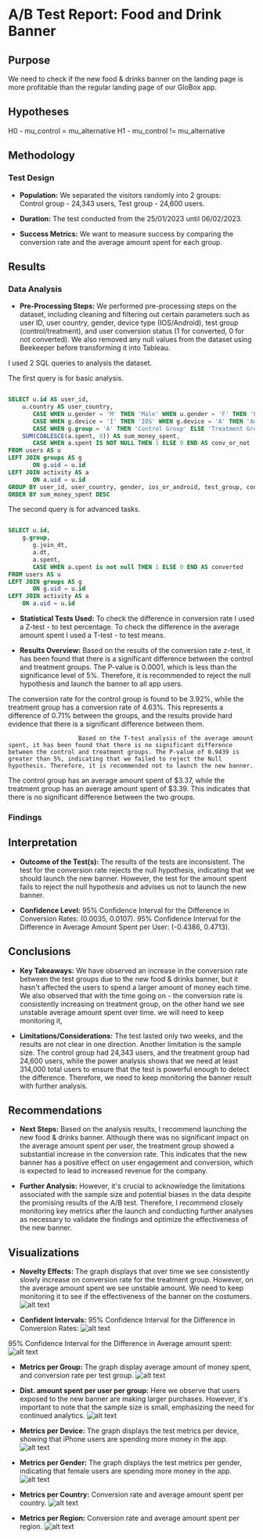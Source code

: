 # A/B Test Report: Food and Drink Banner

## Purpose
We need to check if the new food & drinks banner on the landing page is more profitable than the regular landing page of our GloBox app.

## Hypotheses
H0 - mu_control = mu_alternative
H1 - mu_control != mu_alternative

## Methodology
### Test Design
- **Population:** We separated the visitors randomly into 2 groups:  
Control group - 24,343 users, Test group - 24,600 users.

- **Duration:** The test conducted from the 25/01/2023 until 06/02/2023.

- **Success Metrics:** We want to measure success by comparing the conversion rate and the average amount spent for each group.

## Results
### Data Analysis
- **Pre-Processing Steps:** We performed pre-processing steps on the dataset, including cleaning and filtering out certain parameters such as user ID, user country, gender, device type (IOS/Android), test group (control/treatment), and user conversion status (1 for converted, 0 for not converted). We also removed any null values from the dataset using Beekeeper before transforming it into Tableau.

I used 2 SQL queries to analysis the dataset.

The first query is for basic analysis.

```SQL

SELECT u.id AS user_id, 
	u.country AS user_country, 
       CASE WHEN u.gender = 'M' THEN 'Male' WHEN u.gender = 'F' THEN 'Female' ELSE 'Other' END AS gender,
       CASE WHEN g.device = 'I' THEN 'IOS' WHEN g.device = 'A' THEN 'Android' ELSE 'Other' END AS ios_or_android, 
       CASE WHEN g.group = 'A' THEN 'Control Group' ELSE 'Treatment Group' END AS test_group,
	SUM(COALESCE(a.spent, 0)) AS sum_money_spent,
       CASE WHEN a.spent IS NOT NULL THEN 1 ELSE 0 END AS conv_or_not
FROM users AS u
LEFT JOIN groups AS g
       ON g.uid = u.id
LEFT JOIN activity AS a
       ON a.uid = u.id
GROUP BY user_id, user_country, gender, ios_or_android, test_group, conv_or_not
ORDER BY sum_money_spent DESC

```
The second query is for advanced tasks.

``` SQL

SELECT u.id, 
	g.group, 
       g.join_dt,
       a.dt, 
       a.spent, 
       CASE WHEN a.spent is not null THEN 1 ELSE 0 END AS converted
FROM users AS u
LEFT JOIN groups AS g
       ON g.uid = u.id
LEFT JOIN activity AS a
	ON a.uid = u.id

```

- **Statistical Tests Used:** To check the difference in conversion rate I used a
                              Z-test - to test percentage.
                              To check the difference in the average amount spent I used a T-test - to test means.

- **Results Overview:** 
                        Based on the results of the conversion rate z-test, it has been found that there is a significant difference between the control and treatment groups. The P-value is 0.0001, which is less than the significance level of 5%. Therefore, it is recommended to reject the null hypothesis and launch the banner to all app users.

The conversion rate for the control group is found to be 3.92%, while the treatment group has a conversion rate of 4.63%. This represents a difference of 0.71% between the groups, and the results provide hard evidence that there is a significant difference between them.



                        Based on the T-test analysis of the average amount spent, it has been found that there is no significant difference between the control and treatment groups. The P-value of 0.9439 is greater than 5%, indicating that we failed to reject the Null hypothesis. Therefore, it is recommended not to launch the new banner.

The control group has an average amount spent of $3.37, while the treatment group has an average amount spent of
$3.39. This indicates that there is no significant difference between the two groups.


### Findings

## Interpretation
- **Outcome of the Test(s):** The results of the tests are inconsistent. The test for the conversion rate rejects the null hypothesis, indicating that we should launch the new banner. However, the test for the amount spent fails to reject the null hypothesis and advises us not to launch the new banner.

- **Confidence Level:** 
95% Confidence Interval for the Difference in Conversion Rates: (0.0035, 0.0107).
95% Confidence Interval for the Difference in Average Amount Spent per User: (-0.4386, 0.4713).

## Conclusions
- **Key Takeaways:** We have observed an increase in the conversion rate between the test groups due to the new food & drinks banner, but it hasn't affected the users to spend a larger amount of money each time.
We also observed that with the time going on - the conversion rate is consistently increasing on treatment group, on the other hand we see unstable average amount spent over time. we will need to keep monitoring it,
 
- **Limitations/Considerations:** The test lasted only two weeks, and the results are not clear in one direction. Another limitation is the sample size. 
The control group had 24,343 users, and the treatment group had 24,600 users, while the power analysis shows that we need at least 314,000 total users to ensure that the test is powerful enough to detect the difference. Therefore, we need to keep monitoring the banner result with further analysis.


## Recommendations
- **Next Steps:** Based on the analysis results, I recommend launching the new food & drinks banner. Although there was no significant impact on the average amount spent per user, the treatment group showed a substantial increase in the conversion rate. This indicates that the new banner has a positive effect on user engagement and conversion, which is expected to lead to increased revenue for the company.

- **Further Analysis:** However, it's crucial to acknowledge the limitations associated with the sample size and potential biases in the data despite the promising results of the A/B test. Therefore, I recommend closely monitoring key metrics after the launch and conducting further analyses as necessary to validate the findings and optimize the effectiveness of the new banner.





## Visualizations
- **Novelty Effects:**
The graph displays that over time we see consistently slowly increase on conversion rate for the treatment group. However, on the average amount spent we see unstable amount. We need to keep monitoring it to see if the effectiveness of the banner on the costumers.
![alt text](<Graphs/Novelty Effects.png>)

- **Confident Intervals:**
95% Confidence Interval for the Difference in Conversion Rates:
![alt text](<Graphs/CI conversion rate.png>)

95% Confidence Interval for the Difference in Average amount spent:
![alt text](<Graphs/CI amount spent.png>)

- **Metrics per Group:**
The graph display average amount of money spent, and conversion rate per test group.
![alt text](<Graphs/test metrics.png>)

- **Dist. amount spent per user per group:**
Here we observe that users exposed to the new banner are making larger purchases. However, it's important to note that the sample size is small, emphasizing the need for continued analytics.
![alt text](<Graphs/dist. of amount spent.png>)

- **Metrics per Device:**
The graph displays the test metrics per device, showing that iPhone users are spending more money in the app.
![alt text](Graphs/device.png)

- **Metrics per Gender:**
The graph displays the test metrics per gender, indicating that female users are spending more money in the app.
![alt text](Graphs/gender.png)

- **Metrics per Country:**
Conversion rate and average amount spent per country.
![alt text](Graphs/country.png)

- **Metrics per Region:**
Conversion rate and average amount spent per region.
![alt text](Graphs/region.png)
